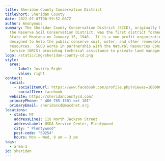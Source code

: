 ```yaml
---
title: Sheridan County Conservation District
titleShort: Sheridan County
date: 2022-07-07T00:59:52.087Z
author: Anonymous
summary: The Sheridan County Conservation District (SCCD), originally known as
  the Reserve Soil Conservation District, was the first district formed in the
  State of Montana on January 15, 1940.  It is a non profit organization that is
  designed to help the public conserve soil, water, and other renewable
  resources.  SCCD works in partnership with the Natural Resources Conservation
  Service (NRCS) providing technical assistance to private land managers.
logo: /static/img/sheridan-county-cd.png
style:
  area:
    - label: Justify Right
      value: right
contact:
  social:
    - socialItemUrl: https://www.facebook.com/profile.php?viewas=100000686899395&id=100064571324425
      socialItem: facebook
  website: https://sheridancountycd.com/
  primaryPhone: " 406-765-1801 ext 101"
  primaryEmail: sheridancd@macdnet.org
locations:
  - state: MT
    addressLine1: 119 North Jackson Street
    addressLabel: USDA Service Center, Plentywood
    city: " Plentywood"
    post-code: "59254"
    hours: Mon – Wed, 9 am – 3 pm
tags:
  - area-1
id: sheridan
---
```

